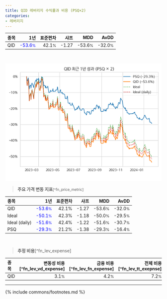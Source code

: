 ```yaml
---
title: QID 레버리지 수익률과 비용 (PSQ×2)
categories:
- 레버리지
---
```


| **종목** | **1년** | **표준편차** | **샤프** | **MDD** | **AvDD** |
| :------------ | ------: | -----------: | -------: | ------: | -------: |
| QID | <span style="color: blue">-53.6<small>%</small></span> | 42.1<small>%</small> | -1.27 | -53.6<small>%</small> | -32.0<small>%</small> |

<!-- more -->

<br>

![QID](/lev/images/qid.png)

> **주요 가격 변동 지표**<small>[^fn_price_metric]</small>


| **종목** | **1년** | **표준편차** | **샤프** | **MDD** | **AvDD** |
| :------------ | ------: | -----------: | -------: | ------: | -------: |
| QID | <span style="color: blue">-53.6<small>%</small></span> | 42.1% | -1.27 | -53.6<small>%</small> | -32.0<small>%</small> |
| Ideal | <span style="color: blue">-50.1<small>%</small></span> | 42.3% | -1.18 | -50.0<small>%</small> | -29.5<small>%</small> |
| Ideal (daily) | <span style="color: blue">-51.6<small>%</small></span> | 42.4% | -1.22 | -51.6<small>%</small> | -30.7<small>%</small> |
| PSQ | <span style="color: blue">-29.3<small>%</small></span> | 21.2% | -1.38 | -29.3<small>%</small> | -16.4<small>%</small> |

<br>

> **추정 비용**[^fn_lev_expense]<a id="expense"></a>

| **종목** | **변동성 비용**[^fn_lev_vd_expense] | **금융 비용**[^fn_lev_fn_expense] | **전체 비용**[^fn_lev_tt_exepnse] |
| :------------ | ------: | -----------: | -------: |
| QID | 3.1<small>%</small> | 4.2<small>%</small> | 7.2<small>%</small> |

---
{% include commons/footnotes.md %}